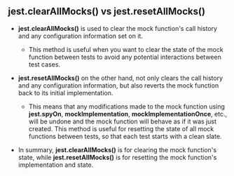 ## jest.clearAllMocks() vs jest.resetAllMocks()

- **jest.clearAllMocks()** is used to clear the mock function's call history and any configuration information set on it.
  - This method is useful when you want to clear the state of the mock function between tests to avoid any potential interactions between test cases.

- **jest.resetAllMocks()** on the other hand, not only clears the call history and any configuration information, but also reverts the mock function back to its initial implementation.
  - This means that any modifications made to the mock function using **jest.spyOn**, **mockImplementation**, **mockImplementationOnce**, etc., will be undone and the mock function will behave as if it was just created. This method is useful for resetting the state of all mock functions between tests, so that each test starts with a clean slate.

- In summary, **jest.clearAllMocks()** is for clearing the mock function's state, while **jest.resetAllMocks()** is for resetting the mock function's implementation and state.
